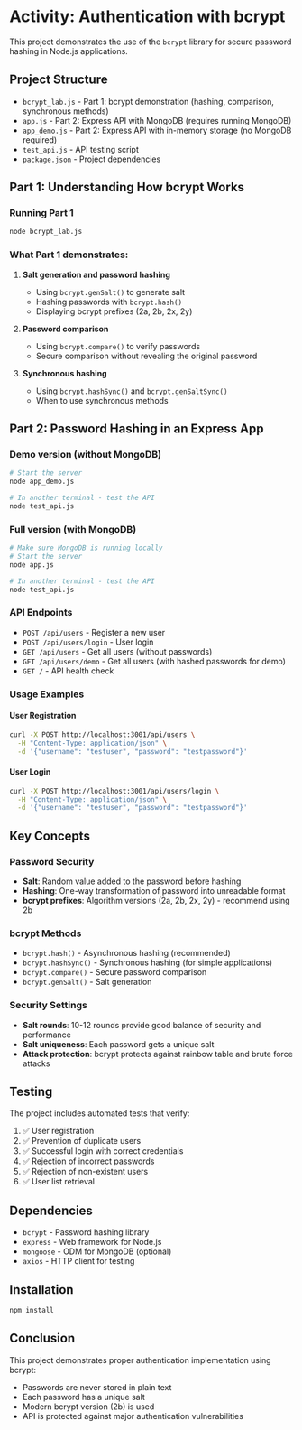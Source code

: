 # Activity: Authentication with bcrypt

This project demonstrates the use of the `bcrypt` library for secure password hashing in Node.js applications.

## Project Structure

- `bcrypt_lab.js` - Part 1: bcrypt demonstration (hashing, comparison, synchronous methods)
- `app.js` - Part 2: Express API with MongoDB (requires running MongoDB)
- `app_demo.js` - Part 2: Express API with in-memory storage (no MongoDB required)
- `test_api.js` - API testing script
- `package.json` - Project dependencies

## Part 1: Understanding How bcrypt Works

### Running Part 1

```bash
node bcrypt_lab.js
```

### What Part 1 demonstrates:

1. **Salt generation and password hashing**
   - Using `bcrypt.genSalt()` to generate salt
   - Hashing passwords with `bcrypt.hash()`
   - Displaying bcrypt prefixes (2a, 2b, 2x, 2y)

2. **Password comparison**
   - Using `bcrypt.compare()` to verify passwords
   - Secure comparison without revealing the original password

3. **Synchronous hashing**
   - Using `bcrypt.hashSync()` and `bcrypt.genSaltSync()`
   - When to use synchronous methods

## Part 2: Password Hashing in an Express App

### Demo version (without MongoDB)

```bash
# Start the server
node app_demo.js

# In another terminal - test the API
node test_api.js
```

### Full version (with MongoDB)

```bash
# Make sure MongoDB is running locally
# Start the server
node app.js

# In another terminal - test the API
node test_api.js
```

### API Endpoints

- `POST /api/users` - Register a new user
- `POST /api/users/login` - User login
- `GET /api/users` - Get all users (without passwords)
- `GET /api/users/demo` - Get all users (with hashed passwords for demo)
- `GET /` - API health check

### Usage Examples

#### User Registration

```bash
curl -X POST http://localhost:3001/api/users \
  -H "Content-Type: application/json" \
  -d '{"username": "testuser", "password": "testpassword"}'
```

#### User Login

```bash
curl -X POST http://localhost:3001/api/users/login \
  -H "Content-Type: application/json" \
  -d '{"username": "testuser", "password": "testpassword"}'
```

## Key Concepts

### Password Security

- **Salt**: Random value added to the password before hashing
- **Hashing**: One-way transformation of password into unreadable format
- **bcrypt prefixes**: Algorithm versions (2a, 2b, 2x, 2y) - recommend using 2b

### bcrypt Methods

- `bcrypt.hash()` - Asynchronous hashing (recommended)
- `bcrypt.hashSync()` - Synchronous hashing (for simple applications)
- `bcrypt.compare()` - Secure password comparison
- `bcrypt.genSalt()` - Salt generation

### Security Settings

- **Salt rounds**: 10-12 rounds provide good balance of security and performance
- **Salt uniqueness**: Each password gets a unique salt
- **Attack protection**: bcrypt protects against rainbow table and brute force attacks

## Testing

The project includes automated tests that verify:

1. ✅ User registration
2. ✅ Prevention of duplicate users
3. ✅ Successful login with correct credentials
4. ✅ Rejection of incorrect passwords
5. ✅ Rejection of non-existent users
6. ✅ User list retrieval

## Dependencies

- `bcrypt` - Password hashing library
- `express` - Web framework for Node.js
- `mongoose` - ODM for MongoDB (optional)
- `axios` - HTTP client for testing

## Installation

```bash
npm install
```

## Conclusion

This project demonstrates proper authentication implementation using bcrypt:

- Passwords are never stored in plain text
- Each password has a unique salt
- Modern bcrypt version (2b) is used
- API is protected against major authentication vulnerabilities
